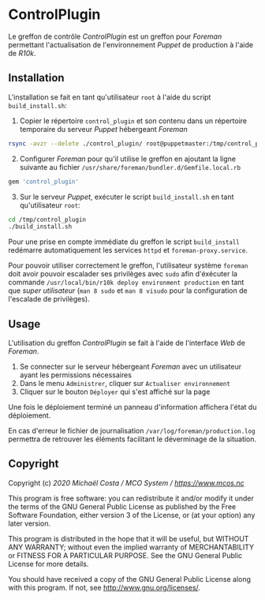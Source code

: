 # ControlPlugin

Le greffon de contrôle _ControlPlugin_ est un greffon pour _Foreman_ permettant l'actualisation de l'environnement _Puppet_ de production à l'aide de _R10k_.

## Installation

L'installation se fait en tant qu'utilisateur `root` à l'aide du script `build_install.sh`:

1. Copier le répertoire `control_plugin` et son contenu dans un répertoire temporaire du serveur _Puppet_ hébergeant _Foreman_

```bash
rsync -avzr --delete ./control_plugin/ root@puppetmaster:/tmp/control_plugin
```

2. Configurer _Foreman_ pour qu'il utilise le greffon en ajoutant la ligne suivante au fichier `/usr/share/foreman/bundler.d/Gemfile.local.rb`

```ruby
gem 'control_plugin'
```

3. Sur le serveur _Puppet_, exécuter le script `build_install.sh` en tant qu'utilisateur `root`:

```bash
cd /tmp/control_plugin
./build_install.sh
```

 Pour une prise en compte immédiate du greffon le script `build_install` redémarre automatiquement les services `httpd` et `foreman-proxy.service`.

Pour pouvoir utiliser correctement le greffon, l'utilisateur système `foreman` doit avoir pouvoir escalader ses privilèges avec `sudo` afin d'éxécuter la commande `/usr/local/bin/r10k deploy environment production` en tant que _super utilisateur_ (`man 8 sudo` et `man 8 visudo` pour la configuration de l'escalade de privilèges).

## Usage

L'utilisation du greffon _ControlPlugin_ se fait à l'aide de l'interface _Web_ de _Foreman_.

1. Se connecter sur le serveur hébergeant _Foreman_ avec un utilisateur ayant les permissions nécessaires
2. Dans le menu `Administrer`, cliquer sur `Actualiser environnement`
3. Cliquer sur le bouton `Déployer` qui s'est affiché sur la page

Une fois le déploiement terminé un panneau d'information affichera l'état du déploiement.

En cas d'erreur le fichier de journalisation `/var/log/foreman/production.log` permettra de retrouver les éléments facilitant le déverminage de la situation.

## Copyright

Copyright (c) *2020* *Michaël Costa / MCO System / https://www.mcos.nc*

This program is free software: you can redistribute it and/or modify
it under the terms of the GNU General Public License as published by
the Free Software Foundation, either version 3 of the License, or
(at your option) any later version.

This program is distributed in the hope that it will be useful,
but WITHOUT ANY WARRANTY; without even the implied warranty of
MERCHANTABILITY or FITNESS FOR A PARTICULAR PURPOSE.  See the
GNU General Public License for more details.

You should have received a copy of the GNU General Public License
along with this program.  If not, see <http://www.gnu.org/licenses/>.

